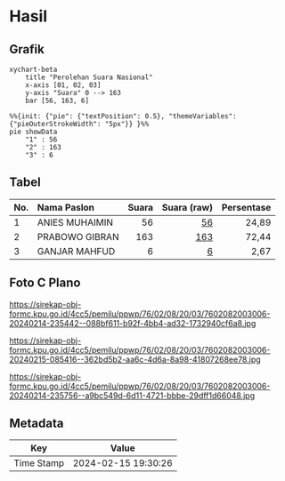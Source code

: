 # Hasil

## Grafik

```mermaid
xychart-beta
    title "Perolehan Suara Nasional"
    x-axis [01, 02, 03]
    y-axis "Suara" 0 --> 163
    bar [56, 163, 6]
```

```mermaid
%%{init: {"pie": {"textPosition": 0.5}, "themeVariables": {"pieOuterStrokeWidth": "5px"}} }%%
pie showData
    "1" : 56
    "2" : 163
    "3" : 6
```

## Tabel

| No. | Nama Paslon    | Suara | Suara (raw) | Persentase |
|:--- |:-------------- | -----:| -----------:| ----------:|
| 1   | ANIES MUHAIMIN | 56    | [56][p-1]   | 24,89      |
| 2   | PRABOWO GIBRAN | 163   | [163][p-2]  | 72,44      |
| 3   | GANJAR MAHFUD  | 6     | [6][p-3]    | 2,67       |


[p-1]: https://github.com/gigit-pemilu/pemilu-2024/blob/main/pilpres/hitung-suara/sub/76-sulawesi-barat/sub/02-mamuju/sub/08-sampaga/sub/2003-tarailu/sub/006-tps/sub/paslon-1.txt
[p-2]: https://github.com/gigit-pemilu/pemilu-2024/blob/main/pilpres/hitung-suara/sub/76-sulawesi-barat/sub/02-mamuju/sub/08-sampaga/sub/2003-tarailu/sub/006-tps/sub/paslon-2.txt
[p-3]: https://github.com/gigit-pemilu/pemilu-2024/blob/main/pilpres/hitung-suara/sub/76-sulawesi-barat/sub/02-mamuju/sub/08-sampaga/sub/2003-tarailu/sub/006-tps/sub/paslon-3.txt

## Foto C Plano

https://sirekap-obj-formc.kpu.go.id/4cc5/pemilu/ppwp/76/02/08/20/03/7602082003006-20240214-235442--088bf611-b92f-4bb4-ad32-1732940cf6a8.jpg

https://sirekap-obj-formc.kpu.go.id/4cc5/pemilu/ppwp/76/02/08/20/03/7602082003006-20240215-085416--362bd5b2-aa6c-4d6a-8a98-41807268ee78.jpg

https://sirekap-obj-formc.kpu.go.id/4cc5/pemilu/ppwp/76/02/08/20/03/7602082003006-20240214-235756--a9bc549d-6d11-4721-bbbe-29dff1d66048.jpg


## Metadata

| Key        | Value               |
| ---------- | ------------------- |
| Time Stamp | 2024-02-15 19:30:26 |



